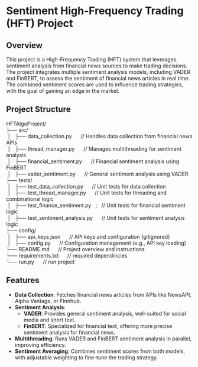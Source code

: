 # Sentiment High-Frequency Trading (HFT) Project

## Overview
This project is a High-Frequency Trading (HFT) system that leverages sentiment analysis from financial news sources to make trading decisions. The project integrates multiple sentiment analysis models, including VADER and FinBERT, to assess the sentiment of financial news articles in real time. The combined sentiment scores are used to influence trading strategies, with the goal of gaining an edge in the market.

## Project Structure
HFTAlgoProject/<br>
├── src/<br>
&nbsp;│&nbsp;&nbsp;&nbsp;├── data_collection.py&nbsp;&nbsp;&nbsp;&nbsp;&nbsp;&nbsp;// Handles data collection from financial news APIs<br>
&nbsp;│&nbsp;&nbsp;&nbsp;├── thread_manager.py&nbsp;&nbsp;&nbsp;&nbsp;&nbsp;&nbsp;// Manages multithreading for sentiment analysis<br>
&nbsp;│&nbsp;&nbsp;&nbsp;├── financial_sentiment.py&nbsp;&nbsp;&nbsp;&nbsp;&nbsp;&nbsp;// Financial sentiment analysis using FinBERT<br>
&nbsp;│&nbsp;&nbsp;&nbsp;├── vader_sentiment.py&nbsp;&nbsp;&nbsp;&nbsp;&nbsp;&nbsp;// General sentiment analysis using VADER<br>
├── tests/<br>
&nbsp;│&nbsp;&nbsp;&nbsp;├── test_data_collection.py&nbsp;&nbsp;&nbsp;&nbsp;&nbsp;&nbsp;// Unit tests for data collection<br>
&nbsp;│&nbsp;&nbsp;&nbsp;├── test_thread_manager.py&nbsp;&nbsp;&nbsp;&nbsp;&nbsp;&nbsp;// Unit tests for threading and combinational logic<br>
&nbsp;│&nbsp;&nbsp;&nbsp;├── test_finance_sentiment.py&nbsp;&nbsp;&nbsp;;&nbsp;&nbsp;&nbsp;// Unit tests for financial sentiment logic<br>
&nbsp;│&nbsp;&nbsp;&nbsp;├── test_sentiment_analysis.py&nbsp;&nbsp;&nbsp;&nbsp;&nbsp;&nbsp;// Unit tests for sentiment analysis logic<br>
├── config/<br>
&nbsp;│&nbsp;&nbsp;&nbsp;├── api_keys.json&nbsp;&nbsp;&nbsp;&nbsp;&nbsp;&nbsp;// API keys and configuration (gitignored)<br>
&nbsp;│&nbsp;&nbsp;&nbsp;├── config.py&nbsp;&nbsp;&nbsp;&nbsp;&nbsp;&nbsp;// Configuration management (e.g., API key loading)<br>
└── README.md&nbsp;&nbsp;&nbsp;&nbsp;&nbsp;&nbsp;// Project overview and instructions<br>
└── requirements.txt&nbsp;&nbsp;&nbsp;&nbsp;&nbsp;&nbsp;// required dependincies<br>
└── run.py&nbsp;&nbsp;&nbsp;&nbsp;&nbsp;&nbsp;// run project<br>

## Features
- **Data Collection**: Fetches financial news articles from APIs like NewsAPI, Alpha Vantage, or Finnhub.
- **Sentiment Analysis**:
    - **VADER**: Provides general sentiment analysis, well-suited for social media and short text.
    - **FinBERT**: Specialized for financial text, offering more precise sentiment analysis for financial news.
- **Multithreading**: Runs VADER and FinBERT sentiment analysis in parallel, improving efficiency.
- **Sentiment Averaging**: Combines sentiment scores from both models, with adjustable weighting to fine-tune the trading strategy.


